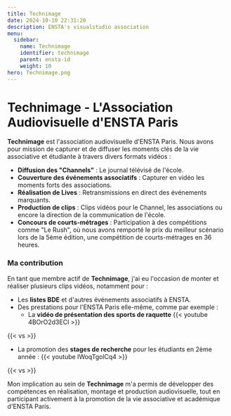 ```yaml
---
title: Technimage
date: 2024-10-10 22:31:20
description: ENSTA's visualstudio association
menu:
  sidebar:
    name: Technimage
    identifier: technimage
    parent: ensta-id
    weight: 10
hero: Technimage.png
---
```


# Technimage - L'Association Audiovisuelle d'ENSTA Paris

**Technimage** est l'association audiovisuelle d'ENSTA Paris. Nous avons pour mission de capturer et de diffuser les moments clés de la vie associative et étudiante à travers divers formats vidéos :

- **Diffusion des "Channels"** : Le journal télévisé de l'école.
- **Couverture des événements associatifs** : Capturer en vidéo les moments forts des associations.
- **Réalisation de Lives** : Retransmissions en direct des événements marquants.
- **Production de clips** : Clips vidéos pour le Channel, les associations ou encore la direction de la communication de l'école.
- **Concours de courts-métrages** : Participation à des compétitions comme "Le Rush", où nous avons remporté le prix du meilleur scénario lors de la 5ème édition, une compétition de courts-métrages en 36 heures.

### Ma contribution

En tant que membre actif de **Technimage**, j'ai eu l'occasion de monter et réaliser plusieurs clips vidéos, notamment pour :

- Les **listes BDE** et d'autres événements associatifs à ENSTA.
- Des prestations pour l'ENSTA Paris elle-même, comme par exemple :
  - La **vidéo de présentation des sports de raquette** {{< youtube 4BOrO2d3ECI >}}

{{< vs >}}

  - La promotion des **stages de recherche** pour les étudiants en 2ème année : {{< youtube IWoqTgolCq4 >}}

{{< vs >}}



Mon implication au sein de **Technimage** m'a permis de développer des compétences en réalisation, montage et production audiovisuelle, tout en participant activement à la promotion de la vie associative et académique d'ENSTA Paris.
